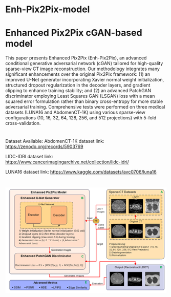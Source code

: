 # Enh-Pix2Pix-model
# Enhanced Pix2Pix cGAN-based model
This paper presents Enhanced Pix2Pix (Enh-Pix2Pix), an advanced conditional generative adversarial network (cGAN) tailored for high-quality sparse-view CT image reconstruction.  Our methodology integrates many significant enhancements over the original Pix2Pix framework:  (1) an improved U-Net generator incorporating Xavier normal weight initialization, structured dropout regularization in the decoder layers, and gradient clipping to enhance training stability; and (2) an advanced PatchGAN discriminator employing Least Squares GAN (LSGAN) loss with a mean squared error formulation rather than binary cross-entropy for more stable adversarial training.  Comprehensive tests were performed on three medical datasets (LUNA16 and AbdomenCT-1K) using various sparse-view configurations (10, 16, 32, 64, 128, 256, and 512 projections) with 5-fold cross-validation.  
#
Dataset Available: 
AbdomenCT-1K dataset link: https://zenodo.org/records/5903769

LIDC-IDRI dataset link: https://www.cancerimagingarchive.net/collection/lidc-idri/

LUNA16 dataset link: https://www.kaggle.com/datasets/avc0706/luna16

#
![The Proposed Structure Image](Results/ProposedStructure.png)
